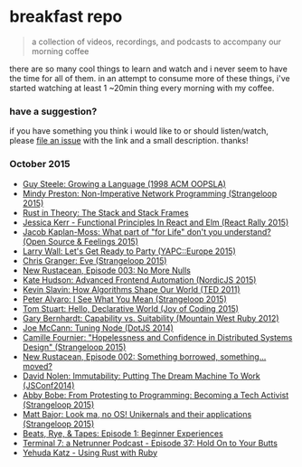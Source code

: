 # breakfast repo
> a collection of videos, recordings, and podcasts to accompany our morning coffee

there are so many cool things to learn and watch and i never seem to have the time for all of them. in an attempt to consume more of these things, i've started watching at least 1 ~20min thing every morning with my coffee.

### have a suggestion?

if you have something you think i would like to or should listen/watch, please [file an issue](https://github.com/ashleygwilliams/breakfast-repo/issues/new) with the link and a small description. thanks!

### October 2015

- [Guy Steele: Growing a Language (1998 ACM OOPSLA)](https://www.youtube.com/watch?v=_ahvzDzKdB0)
- [Mindy Preston: Non-Imperative Network Programming (Strangeloop 2015)](https://www.youtube.com/watch?v=GNc1t6Q5Dls)
- [Rust in Theory: The Stack and Stack Frames](https://www.youtube.com/watch?v=QADnKMXnDFY)
- [Jessica Kerr - Functional Principles In React and Elm (React Rally 2015)](https://www.youtube.com/watch?v=1uRC3hmKQnM)
- [Jacob Kaplan-Moss: What part of "for Life" don't you understand? (Open Source & Feelings 2015)](https://www.youtube.com/watch?v=EqcuzSwySR4)
- [Larry Wall: Let's Get Ready to Party (YAPC::Europe 2015)](https://www.youtube.com/watch?v=RvCkvXvqi3U&feature=youtu.be)
- [Chris Granger: Eve (Strangeloop 2015)](https://www.youtube.com/watch?v=5V1ynVyud4M)
- [New Rustacean, Episode 003: No More Nulls](http://www.newrustacean.com/show_notes/e003/)
- [Kate Hudson: Advanced Frontend Automation (NordicJS 2015)](https://www.youtube.com/watch?v=0RYETb9YVrk)
- [Kevin Slavin: How Algorithms Shape Our World (TED 2011)](https://www.ted.com/talks/kevin_slavin_how_algorithms_shape_our_world)
- [Peter Alvaro: I See What You Mean (Strangeloop 2015)](https://www.youtube.com/watch?v=R2Aa4PivG0g)
- [Tom Stuart: Hello, Declarative World (Joy of Coding 2015)](http://www.infoq.com/presentations/declarative-programming)
- [Gary Bernhardt: Capability vs. Suitability (Mountain West Ruby 2012)](https://www.youtube.com/watch?v=NftT6HWFgq0)
- [Joe McCann: Tuning Node (DotJS 2014)](http://www.thedotpost.com/2014/11/joe-mccann-tuning-node)
- [Camille Fournier: "Hopelessness and Confidence in Distributed Systems Design" (Strangeloop 2015)](https://www.youtube.com/watch?v=TlU1opuCXB0)
- [New Rustacean, Episode 002: Something borrowed, something... moved?](http://www.newrustacean.com/show_notes/e002/)
- [David Nolen: Immutability: Putting The Dream Machine To Work (JSConf2014)](https://www.youtube.com/watch?v=SiFwRtCnxv4)
- [Abby Bobe: From Protesting to Programming: Becoming a Tech Activist (Strangeloop 2015)](https://www.youtube.com/watch?v=gy82S8tjJX8)
- [Matt Bajor: Look ma, no OS! Unikernals and their applications (Strangeloop 2015)](https://www.youtube.com/watch?v=W9F4pn9Lngc)
- [Beats, Rye, & Tapes: Episode 1: Beginner Experiences](http://beatsryetypes.com/episodes/2015/02/01/episode-1-first-experiences.html)
- [Terminal 7: a Netrunner Podcast - Episode 37: Hold On to Your Butts](https://www.idlethumbs.net/terminal7/episodes/hold-on-to-your-butts)
- [Yehuda Katz - Using Rust with Ruby](https://engineering.intercom.io/yehuda-on-rust-with-ruby/)
